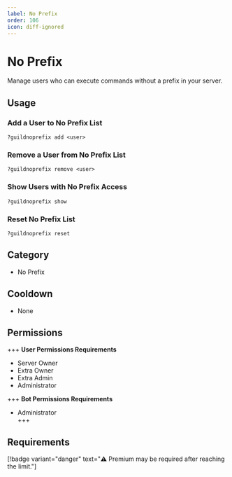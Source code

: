 ```yaml
---
label: No Prefix
order: 106
icon: diff-ignored
---
```


# No Prefix

Manage users who can execute commands without a prefix in your server.

## Usage

### Add a User to No Prefix List

```
?guildnoprefix add <user>
```

### Remove a User from No Prefix List

```
?guildnoprefix remove <user>
```

### Show Users with No Prefix Access

```
?guildnoprefix show
```

### Reset No Prefix List

```
?guildnoprefix reset
```

## Category

- No Prefix

## Cooldown

- None

## Permissions

+++ **User Permissions Requirements**

- Server Owner
- Extra Owner
- Extra Admin
- Administrator

+++ **Bot Permissions Requirements**

- Administrator  
  +++

## Requirements

[!badge variant="danger" text="⚠️ Premium may be required after reaching the limit."]

